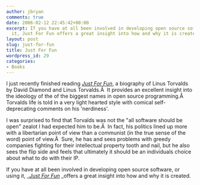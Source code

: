 ```yaml
---
author: jbryan
comments: true
date: 2006-02-12 22:45:42+00:00
excerpt: If you have at all been involved in developing open source software, or using
  it, Just For Fun offers a great insight into how and why it is created.
layout: post
slug: just-for-fun
title: Just For Fun
wordpress_id: 29
categories:
- Books
---
```


I just recently finished reading [_Just For Fun_](http://www.thinkgeek.com/books/nonfiction/38b2/), a biography of Linus Torvalds by David Diamond and Linus Torvalds.Â  It provides an excellent insight into the ideology of the of the biggest names in open source programming.Â  Torvalds life is told in a very light hearted style with comical self-deprecating comments on his 'nerdiness'.

I was surprised to find that Torvalds was not the "all software should be open" zealot I had expected him to be.Â  In fact, his politics lined up more with a libertarian point of view than a communist (in the true sense of the word) point of view.Â  Sure, he has and sees problems with greedy companies fighting for their intellectual property tooth and nail, but he also sees the flip side and feels that ultimately it should be an individuals choice about what to do with their IP.

If you have at all been involved in developing open source software, or using it, _[_Just For Fun_](http://www.thinkgeek.com/books/nonfiction/38b2/) _offers a great insight into how and why it is created.
